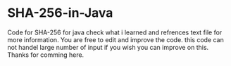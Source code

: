 # SHA-256-in-Java
Code for SHA-256 for java
check what i learned and refrences text file for more information.
You are free to edit and improve the code. this code can not handel large number of input if you wish you can improve on this.
Thanks for comming here.
